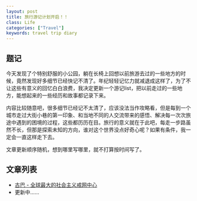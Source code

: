 ```yaml
---
layout: post
title: 旅行游记计划开启！！
class: Life
categories: ["Travel"]
keywords: travel trip diary
---
```


## 题记

今天发现了个特别舒服的小公园，躺在长椅上回想以前旅游去过的一些地方的时候，竟然发现好多细节已经快记不清了。年纪轻轻记忆力就减退成这样了，为了不让这些有意义的回忆白白浪费，我决定更新一个游记list，把以前走过的一些地方，能想起来的一些经历和故事都记录下来。

内容比较随意吧，很多细节已经记不太清了，应该没法当作攻略看，但是每到一个城市走过大街小巷的第一印象、和当地不同的人交流带来的感悟、解决每一次次旅途中遇到的困境的过程，这些都历历在目。旅行的意义就在于此吧，每走一步路虽然不长，但那是探索未知的方向，谁对这个世界没点好奇心呢？如果有条件，我一定会一直这样走下去。

文章更新顺序随机，想到哪里写哪里，就不打算按时间写了。

## 文章列表

- [古巴 - 全球最大的社会主义戒网中心](http://minghao23.github.io/2019/04/30/TravelCuba/)
- 更新中……